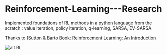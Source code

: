 # Reinforcement-Learning---Research

Implemented foundations of RL methods in a python language from the scratch : value iteration, policy iteration, q-learning, SARSA, EV-SARSA. 

Thanks to ([Sutton & Barto Book: Reinforcement Learning: An Introduction](http://www.incompleteideas.net/book/the-book-2nd.html)


![alt RL](https://cdn-images-1.medium.com/max/1600/1*Z2yMvuQ1-t5Ol1ac_W4dOQ.png) 


